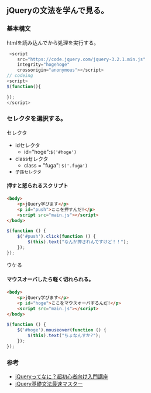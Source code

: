 ## jQueryの文法を学んで見る。

### 基本構文

htmlを読み込んでから処理を実行する。

```js
 <script
    src="https://code.jquery.com/jquery-3.2.1.min.js"
    integrity="hogehoge"
    crossorigin="anonymous"></script>
// codeing
<script>
$(function(){

});
</script>
```

### セレクタを選択する。

セレクタ

- idセレクタ
  - id="hoge":`$('#hoge')`
- classセレクタ 
  - class = "fuga": `$('.fuga')`
- `子孫セレクタ`

#### 押すと怒られるスクリプト

```html
<body>
    <p>jQuery学びます</p>
    <p id="push">ここを押すんだ!</p>
    <script src="main.js"></script>
</body>
```

```js
$(function () {
    $('#push').click(function () { 
        $(this).text("なんか押されんですけど！！");
    });
});
```

ウケる

#### マウスオーバしたら軽く切れられる。

```html
<body>
    <p>jQuery学びます</p>
    <p id="hoge">ここをマウスオーバするんだ!</p>
    <script src="main.js"></script>
</body>
```


```js
$(function () {
    $('#hoge').mouseover(function () { 
        $(this).text("ちょなんすか?");
    });
});
```


### 参考

- [jQueryってなに？超初心者向け入門講座](https://webkikaku.co.jp/blog/webdesign/jquery_start/)
- [jQuery基礎文法最速マスター](http://blog.webcreativepark.net/2010/02/02-111519.html)